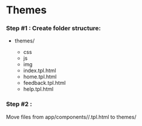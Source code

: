 
# Themes

### Step #1 : Create folder structure: 
- themes/<theme>
	- css
	- js
	- img
	- index.tpl.html
	- home.tpl.html
	- feedback.tpl.html
	- help.tpl.html

### Step #2 :

Move files from app/components/<component>/<component>.tpl.html to themes/<theme>
